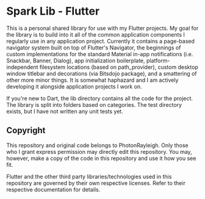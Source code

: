 # Spark Lib - Flutter

This is a personal shared library for use with my Flutter projects. My goal for the library is to build into it all of the common application components I regularly use in any application project. Currently it contains a page-based navigator system built on top of Flutter's Navigator, the beginnings of custom implementations for the standard Material in-app notifications (i.e. Snackbar, Banner, Dialog), app initialization boilerplate, platform-independent filesystem locations (based on path_provider), custom desktop window titlebar and decorations (via Bitsdojo package), and a smattering of other more minor things. It is somewhat haphazard and I am actively developing it alongside application projects I work on.

If you're new to Dart, the lib directory contains all the code for the project. The library is split into folders based on categories. The test directory exists, but I have not written any unit tests yet.

## Copyright
This repository and original code belongs to PhotonRayleigh. Only those who I grant express permission may directly edit this repository. You may, however, make a copy of the code in this repository and use it how you see fit.

Flutter and the other third party libraries/technologies used in this repository are governed by their own respective licenses. Refer to their respective documentation for details.
